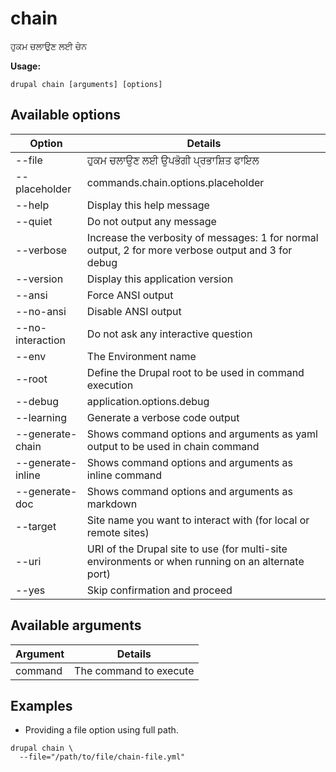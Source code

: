 # chain
ਹੁਕਮ ਚਲਾਉਣ ਲਈ ਚੇਨ

**Usage:**
```
drupal chain [arguments] [options]
```

## Available options
Option | Details
-------|-------------
--file | ਹੁਕਮ ਚਲਾਉਣ ਲਈ ਉਪਭੋਗੀ ਪ੍ਰਭਾਸ਼ਿਤ ਫਾਇਲ
--placeholder | commands.chain.options.placeholder
--help | Display this help message
--quiet | Do not output any message
--verbose | Increase the verbosity of messages: 1 for normal output, 2 for more verbose output and 3 for debug
--version | Display this application version
--ansi | Force ANSI output
--no-ansi | Disable ANSI output
--no-interaction | Do not ask any interactive question
--env | The Environment name
--root | Define the Drupal root to be used in command execution
--debug | application.options.debug
--learning | Generate a verbose code output
--generate-chain | Shows command options and arguments as yaml output to be used in chain command
--generate-inline | Shows command options and arguments as inline command
--generate-doc | Shows command options and arguments as markdown
--target | Site name you want to interact with (for local or remote sites)
--uri | URI of the Drupal site to use (for multi-site environments or when running on an alternate port)
--yes | Skip confirmation and proceed

## Available arguments
Argument | Details
---------|-------------
command | The command to execute

## Examples
* Providing a file option using full path.
```
drupal chain \
  --file="/path/to/file/chain-file.yml"
```
